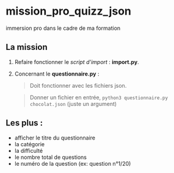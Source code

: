 # mission_pro_quizz_json
immersion pro dans le cadre de ma formation
## La mission
1. Refaire fonctionner le _script d'import_ : **import.py**.

2. Concernant le **questionnaire.py** :
    > Doit fonctionner avec les fichiers json.
    
    > Donner un fichier en entrée, ``python3 questionnaire.py chocolat.json`` (juste un argument)
## Les plus :
  - afficher le titre du questionnaire
  - la catégorie
  - la difficulté
  - le nombre total de questions
  - le numéro de la question (ex: question n°1/20)
